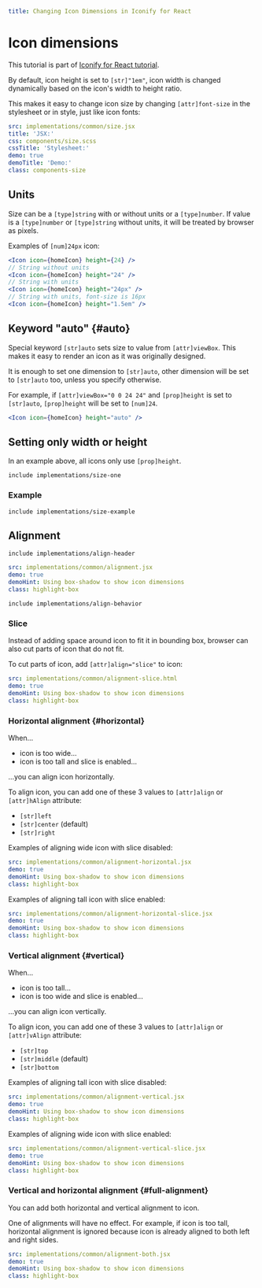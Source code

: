 ```yaml
title: Changing Icon Dimensions in Iconify for React
```

# Icon dimensions

This tutorial is part of [Iconify for React tutorial](./index.md).

By default, icon height is set to `[str]"1em"`, icon width is changed dynamically based on the icon's width to height ratio.

This makes it easy to change icon size by changing `[attr]font-size` in the stylesheet or in style, just like icon fonts:

```yaml
src: implementations/common/size.jsx
title: 'JSX:'
css: components/size.scss
cssTitle: 'Stylesheet:'
demo: true
demoTitle: 'Demo:'
class: components-size
```

## Units

Size can be a `[type]string` with or without units or a `[type]number`. If value is a `[type]number` or `[type]string` without units, it will be treated by browser as pixels.

Examples of `[num]24px` icon:

```jsx
<Icon icon={homeIcon} height={24} />
// String without units
<Icon icon={homeIcon} height="24" />
// String with units
<Icon icon={homeIcon} height="24px" />
// String with units, font-size is 16px
<Icon icon={homeIcon} height="1.5em" />
```

## Keyword "auto" {#auto}

Special keyword `[str]auto` sets size to value from `[attr]viewBox`. This makes it easy to render an icon as it was originally designed.

It is enough to set one dimension to `[str]auto`, other dimension will be set to `[str]auto` too, unless you specify otherwise.

For example, if `[attr]viewBox="0 0 24 24"` and `[prop]height` is set to `[str]auto`, `[prop]height` will be set to `[num]24`.

```jsx
<Icon icon={homeIcon} height="auto" />
```

## Setting only width or height

In an example above, all icons only use `[prop]height`.

`include implementations/size-one`

### Example

`include implementations/size-example`

## Alignment

`include implementations/align-header`

```yaml
src: implementations/common/alignment.jsx
demo: true
demoHint: Using box-shadow to show icon dimensions
class: highlight-box
```

`include implementations/align-behavior`

### Slice

Instead of adding space around icon to fit it in bounding box, browser can also cut parts of icon that do not fit.

To cut parts of icon, add `[attr]align="slice"` to icon:

```yaml
src: implementations/common/alignment-slice.html
demo: true
demoHint: Using box-shadow to show icon dimensions
class: highlight-box
```

### Horizontal alignment {#horizontal}

When...

- icon is too wide...
- icon is too tall and slice is enabled...

...you can align icon horizontally.

To align icon, you can add one of these 3 values to `[attr]align` or `[attr]hAlign` attribute:

- `[str]left`
- `[str]center` (default)
- `[str]right`

Examples of aligning wide icon with slice disabled:

```yaml
src: implementations/common/alignment-horizontal.jsx
demo: true
demoHint: Using box-shadow to show icon dimensions
class: highlight-box
```

Examples of aligning tall icon with slice enabled:

```yaml
src: implementations/common/alignment-horizontal-slice.jsx
demo: true
demoHint: Using box-shadow to show icon dimensions
class: highlight-box
```

### Vertical alignment {#vertical}

When...

- icon is too tall...
- icon is too wide and slice is enabled...

...you can align icon vertically.

To align icon, you can add one of these 3 values to `[attr]align` or `[attr]vAlign` attribute:

- `[str]top`
- `[str]middle` (default)
- `[str]bottom`

Examples of aligning tall icon with slice disabled:

```yaml
src: implementations/common/alignment-vertical.jsx
demo: true
demoHint: Using box-shadow to show icon dimensions
class: highlight-box
```

Examples of aligning wide icon with slice enabled:

```yaml
src: implementations/common/alignment-vertical-slice.jsx
demo: true
demoHint: Using box-shadow to show icon dimensions
class: highlight-box
```

### Vertical and horizontal alignment {#full-alignment}

You can add both horizontal and vertical alignment to icon.

One of alignments will have no effect. For example, if icon is too tall, horizontal alignment is ignored because icon is already aligned to both left and right sides.

```yaml
src: implementations/common/alignment-both.jsx
demo: true
demoHint: Using box-shadow to show icon dimensions
class: highlight-box
```

